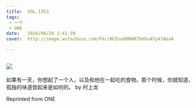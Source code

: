 ```yaml
---
title:	VOL.1353
tags:
 - 一个
 - ONE
date:	2016/06/20 1:41:39
cover:	http://image.wufazhuce.com/FkcrNCEnuH9NAR7bHXu4Vy4lNoxA

---
```

![](http://image.wufazhuce.com/FkcrNCEnuH9NAR7bHXu4Vy4lNoxA)
---

如果有一天，你想起了一个人，以及和他在一起吃的食物。那个时候，你就知道，孤独的味道尝起来是如何的。 by 村上龙
 
Reprinted from ONE
